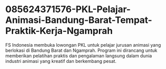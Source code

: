 # 085624371576-PKL-Pelajar-Animasi-Bandung-Barat-Tempat-Praktik-Kerja-Ngamprah
FS Indonesia membuka lowongan PKL untuk pelajar jurusan animasi yang berlokasi di Bandung Barat dan Ngamprah. Program ini dirancang untuk memberikan pelatihan praktis dan pengalaman langsung dalam dunia industri animasi yang kreatif dan berkembang pesat.
